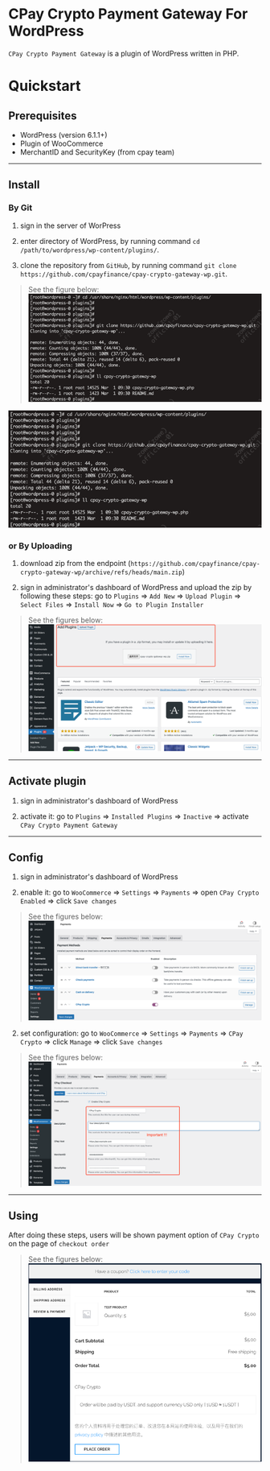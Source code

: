 # CPay Crypto Payment Gateway For WordPress

`CPay Crypto Payment Gateway` is a plugin of WordPress written in PHP.

# Quickstart

## Prerequisites
- WordPress (version 6.1.1+)
- Plugin of WooCommerce
- MerchantID and SecurityKey (from cpay team)

---

## Install

### By Git

1. sign in the server of WorPress

2. enter directory of WordPress, by running command `cd /path/to/wordpress/wp-content/plugins/`.

3. clone the repository from `GitHub`, by running command `git clone https://github.com/cpayfinance/cpay-crypto-gateway-wp.git`.

> See the figure below:  
> ![install-by-git](https://github.com/cpayfinance/cpay-crypto-gateway-wp/blob/main/images/install-by-git.png)
<img src="./images/install-by-git.png">


### or By Uploading

1. download zip from the endpoint (`https://github.com/cpayfinance/cpay-crypto-gateway-wp/archive/refs/heads/main.zip`)

2. sign in administrator's dashboard of WordPress and upload the zip by following these steps: 
   go to `Plugins` => `Add New` => `Upload Plugin` => `Select Files` => `Install Now` => `Go to Plugin Installer`

> See the figures below:  
> ![install-by-uploading](https://github.com/cpayfinance/cpay-crypto-gateway-wp/blob/main/images/install-by-uploading.png)

---

## Activate plugin
1. sign in administrator's dashboard of WordPress

2. activate it: 
   go to `Plugins` => `Installed Plugins` => `Inactive` => activate `CPay Crypto Payment Gateway`

---

## Config
1. sign in administrator's dashboard of WordPress

2. enable it:
   go to `WooCommerce` => `Settings` => `Payments` => open `CPay Crypto Enabled` => click `Save changes`

> See the figures below:  
> ![enable-it](/images/enable-it.png)

2. set configuration:
   go to `WooCommerce` => `Settings` => `Payments` => `CPay Crypto` => click `Manage` => click `Save changes`

> See the figures below:  
> ![config-it](https://github.com/cpayfinance/cpay-crypto-gateway-wp/blob/main/images/config-it.png)

---

## Using
After doing these steps, users will be shown payment option of `CPay Crypto` on the page of `checkout order`

> See the figures below:  
> ![config-it](https://github.com/cpayfinance/cpay-crypto-gateway-wp/blob/main/images/checkout-page.png)

